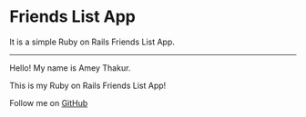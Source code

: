 # Friends List App
It is a simple Ruby on Rails Friends List App.

---

Hello! My name is Amey Thakur.

This is my Ruby on Rails Friends List App!

Follow me on [GitHub](https://github.com/Amey-Thakur)
